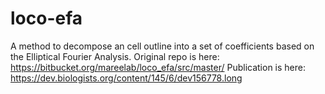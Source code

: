 # loco-efa
A method to decompose an cell outline into a set of coefficients based on the Elliptical Fourier Analysis. Original repo is here: https://bitbucket.org/mareelab/loco_efa/src/master/ Publication is here: https://dev.biologists.org/content/145/6/dev156778.long
